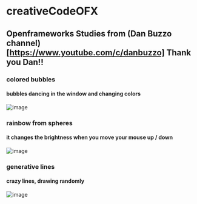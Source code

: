 # creativeCodeOFX
## Openframeworks Studies from (Dan Buzzo channel)[https://www.youtube.com/c/danbuzzo] Thank you Dan!! 

### colored bubbles
#### bubbles dancing in the window and changing colors

![image](https://user-images.githubusercontent.com/26682838/185732438-917047a6-0209-4d8d-bb65-a59261dfc783.png)

### rainbow from spheres
#### it changes the brightness when you move your mouse up / down

![image](https://user-images.githubusercontent.com/26682838/185732472-41372442-1fbf-4e28-a3a3-36cf424013df.png)

### generative lines
#### crazy lines, drawing randomly 

![image](https://user-images.githubusercontent.com/26682838/185732458-a9aeac4e-c64a-483b-8fac-63174e9c0886.png)
